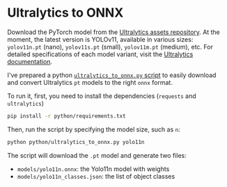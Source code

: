 # Ultralytics to ONNX

Download the PyTorch model from the [Ultralytics assets repository](https://github.com/ultralytics/assets/releases/tag/v8.3.0). At the moment, the latest version is YOLOv11, available in various sizes: `yolov11n.pt` (nano), `yolov11s.pt` (small), `yolov11m.pt` (medium), etc. For detailed specifications of each model variant, visit the [Ultralytics documentation](https://docs.ultralytics.com/tasks/detect/#models).


I've prepared a python [`ultralytics_to_onnx.py` script](python/ultralytics_to_onnx.py) to easily download and convert Ultralytics `pt` models to the right `onnx` format.

To run it, first, you need to install the dependencies (`requests` and `ultralytics`)
```bash
pip install -r python/requirements.txt
```

Then, run the script by specifying the model size, such as `n`:

```bash
python python/ultralytics_to_onnx.py yolo11n
```

The script will download the `.pt` model and generate two files:

* `models/yolo11n.onnx`: the Yolo11n model with weights
* `models/yolo11n_classes.json`: the list of object classes